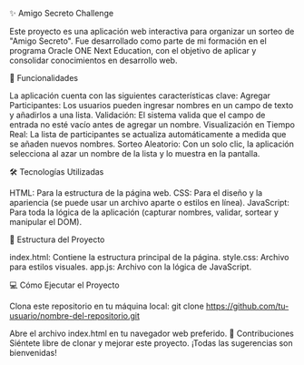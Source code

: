 ✨ Amigo Secreto Challenge

Este proyecto es una aplicación web interactiva para organizar un sorteo de "Amigo Secreto". Fue desarrollado como parte de mi formación en el programa Oracle ONE Next Education, con el objetivo de aplicar y consolidar conocimientos en desarrollo web.

🚀 Funcionalidades

La aplicación cuenta con las siguientes características clave:
Agregar Participantes: Los usuarios pueden ingresar nombres en un campo de texto y añadirlos a una lista.
Validación: El sistema valida que el campo de entrada no esté vacío antes de agregar un nombre.
Visualización en Tiempo Real: La lista de participantes se actualiza automáticamente a medida que se añaden nuevos nombres.
Sorteo Aleatorio: Con un solo clic, la aplicación selecciona al azar un nombre de la lista y lo muestra en la pantalla.

🛠️ Tecnologías Utilizadas

HTML: Para la estructura de la página web.
CSS: Para el diseño y la apariencia (se puede usar un archivo aparte o estilos en línea).
JavaScript: Para toda la lógica de la aplicación (capturar nombres, validar, sortear y manipular el DOM).

📂 Estructura del Proyecto

index.html: Contiene la estructura principal de la página.
style.css: Archivo para estilos visuales.
app.js: Archivo con la lógica de JavaScript.

💻 Cómo Ejecutar el Proyecto

Clona este repositorio en tu máquina local:
git clone https://github.com/tu-usuario/nombre-del-repositorio.git


Abre el archivo index.html en tu navegador web preferido.
📝 Contribuciones
Siéntete libre de clonar y mejorar este proyecto. ¡Todas las sugerencias son bienvenidas!
